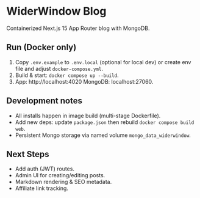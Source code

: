 # WiderWindow Blog

Containerized Next.js 15 App Router blog with MongoDB.

## Run (Docker only)
1. Copy `.env.example` to `.env.local` (optional for local dev) or create env file and adjust `docker-compose.yml`.
2. Build & start: `docker compose up --build`.
3. App: http://localhost:4020  MongoDB: localhost:27060.

## Development notes
- All installs happen in image build (multi-stage Dockerfile).
- Add new deps: update `package.json` then rebuild `docker compose build web`.
- Persistent Mongo storage via named volume `mongo_data_widerwindow`.

## Next Steps
- Add auth (JWT) routes.
- Admin UI for creating/editing posts.
- Markdown rendering & SEO metadata.
- Affiliate link tracking.
